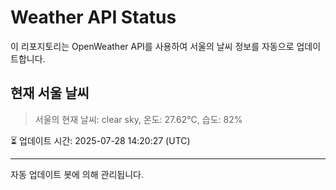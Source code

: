 
# Weather API Status

이 리포지토리는 OpenWeather API를 사용하여 서울의 날씨 정보를 자동으로 업데이트합니다.

## 현재 서울 날씨
> 서울의 현재 날씨: clear sky, 온도: 27.62°C, 습도: 82%

⏳ 업데이트 시간: 2025-07-28 14:20:27 (UTC)

---
자동 업데이트 봇에 의해 관리됩니다.

